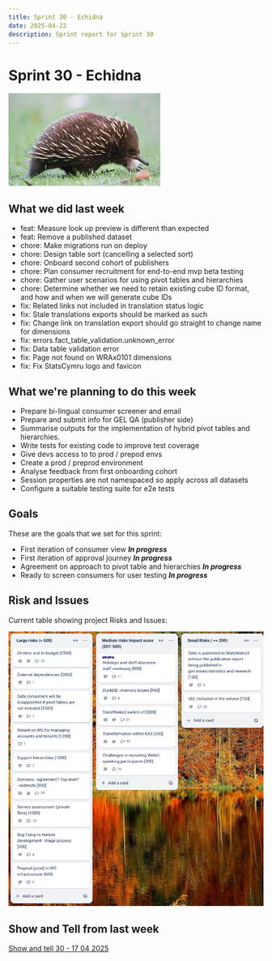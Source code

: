 ```yaml
---
title: Sprint 30 - Echidna
date: 2025-04-22
description: Sprint report for Sprint 30
---
```


# Sprint 30 - Echidna

!["A close-up side view of a short-beaked echidna walking on green grass. The animal has a rounded body covered in dark brown fur and sharp, cream-colored spines. Its long, narrow snout points downward as it moves forward on small legs."](echidna.jpg)

## What we did last week

- feat: Measure look up preview is different than expected
- feat: Remove a published dataset
- chore: Make migrations run on deploy
- chore: Design table sort (cancelling a selected sort)
- chore: Onboard second cohort of publishers
- chore: Plan consumer recruitment for end-to-end mvp beta testing
- chore: Gather user scenarios for using pivot tables and hierarchies
- chore: Determine whether we need to retain existing cube ID format, and how and when we will generate cube IDs
- fix: Related links not included in translation status logic
- fix: Stale translations exports should be marked as such
- fix: Change link on translation export should go straight to change name for dimensions
- fix: errors.fact_table_validation.unknown_error
- fix: Data table validation error
- fix: Page not found on WRAx0101 dimensions
- fix: Fix StatsCymru logo and favicon

## What we're planning to do this week

- Prepare bi-lingual consumer screener and email
- Prepare and submit info for GEL QA (publisher side)
- Summarise outputs for the implementation of hybrid pivot tables and hierarchies.
- Write tests for existing code to improve test coverage
- Give devs access to to prod / prepod envs
- Create a prod / preprod environment
- Analyse feedback from first onboarding cohort
- Session properties are not namespaced so apply across all datasets
- Configure a suitable testing suite for e2e tests

## Goals

These are the goals that we set for this sprint:

- First iteration of consumer view <span class="badge bg-info">_**In progress**_</span>
- First iteration of approval journey <span class="badge bg-info">_**In progress**_</span>
- Agreement on approach to pivot table and hierarchies <span class="badge bg-info">_**In progress**_</span>
- Ready to screen consumers for user testing <span class="badge bg-info">_**In progress**_</span>

## Risk and Issues

Current table showing project Risks and Issues:

!["A Trello-style digital board with three columns labeled 'Large risks (> 500)', 'Medium risks Impact score (201–500)', and 'Small Risks (<= 200)'. Each column contains several cards representing different risk items. The background image features a calm lake surrounded by autumn trees with vivid orange, red, and yellow foliage reflected in the water."](riskRegister20250422.png)

## Show and Tell from last week

[Show and tell 30 - 17 04 2025](https://drive.google.com/file/d/11hilc_OhI4rHAynQOdl2VVxhV_AaBjjI/view?usp=sharing)

